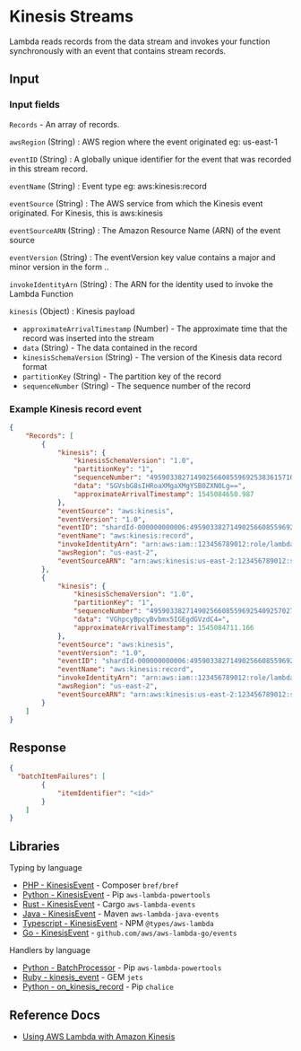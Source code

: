 # Kinesis Streams

Lambda reads records from the data stream and invokes your function synchronously with an event that contains stream records.

## Input

### Input fields

`Records` - An array of records.

`awsRegion` (String)
: AWS region where the event originated eg: us-east-1

`eventID` (String)
: A globally unique identifier for the event that was recorded in this stream record.

`eventName` (String)
: Event type eg: aws:kinesis:record

`eventSource` (String)
: The AWS service from which the Kinesis event originated. For Kinesis, this is aws:kinesis

`eventSourceARN` (String)
: The Amazon Resource Name (ARN) of the event source

`eventVersion` (String)
: The eventVersion key value contains a major and minor version in the form <major>.<minor>.

`invokeIdentityArn` (String)
: The ARN for the identity used to invoke the Lambda Function

`kinesis` (Object)
: Kinesis payload

- `approximateArrivalTimestamp` (Number) - The approximate time that the record was inserted into the stream
- `data` (String) - The data contained in the record
- `kinesisSchemaVersion` (String) - The version of the Kinesis data record format
- `partitionKey` (String) - The partition key of the record
- `sequenceNumber` (String) - The sequence number of the record

### Example Kinesis record event

```json
{
    "Records": [
        {
            "kinesis": {
                "kinesisSchemaVersion": "1.0",
                "partitionKey": "1",
                "sequenceNumber": "49590338271490256608559692538361571095921575989136588898",
                "data": "SGVsbG8sIHRoaXMgaXMgYSB0ZXN0Lg==",
                "approximateArrivalTimestamp": 1545084650.987
            },
            "eventSource": "aws:kinesis",
            "eventVersion": "1.0",
            "eventID": "shardId-000000000006:49590338271490256608559692538361571095921575989136588898",
            "eventName": "aws:kinesis:record",
            "invokeIdentityArn": "arn:aws:iam::123456789012:role/lambda-role",
            "awsRegion": "us-east-2",
            "eventSourceARN": "arn:aws:kinesis:us-east-2:123456789012:stream/lambda-stream"
        },
        {
            "kinesis": {
                "kinesisSchemaVersion": "1.0",
                "partitionKey": "1",
                "sequenceNumber": "49590338271490256608559692540925702759324208523137515618",
                "data": "VGhpcyBpcyBvbmx5IGEgdGVzdC4=",
                "approximateArrivalTimestamp": 1545084711.166
            },
            "eventSource": "aws:kinesis",
            "eventVersion": "1.0",
            "eventID": "shardId-000000000006:49590338271490256608559692540925702759324208523137515618",
            "eventName": "aws:kinesis:record",
            "invokeIdentityArn": "arn:aws:iam::123456789012:role/lambda-role",
            "awsRegion": "us-east-2",
            "eventSourceARN": "arn:aws:kinesis:us-east-2:123456789012:stream/lambda-stream"
        }
    ]
}
```

## Response

```json title="Reporting batch item failures"
{ 
  "batchItemFailures": [ 
        {
            "itemIdentifier": "<id>"
        }
    ]
}
```

## Libraries

Typing by language

- [PHP - KinesisEvent](https://bref.sh/docs/function/handlers.html#kinesis-events) - Composer `bref/bref`
- [Python - KinesisEvent](https://awslabs.github.io/aws-lambda-powertools-python/latest/utilities/data_classes/#kinesis-streams) - Pip `aws-lambda-powertools`
- [Rust - KinesisEvent](https://github.com/LegNeato/aws-lambda-events/blob/master/aws_lambda_events/src/generated/kinesis.rs) - Cargo `aws-lambda-events`
- [Java - KinesisEvent](https://github.com/aws/aws-lambda-java-libs/blob/master/aws-lambda-java-events/src/main/java/com/amazonaws/services/lambda/runtime/events/KinesisEvent.java) - Maven `aws-lambda-java-events`
- [Typescript - KinesisEvent](https://github.com/DefinitelyTyped/DefinitelyTyped/blob/master/types/aws-lambda/trigger/kinesis-stream.d.ts) - NPM `@types/aws-lambda`
- [Go - KinesisEvent](https://github.com/aws/aws-lambda-go/blob/main/events/README_Kinesis.md) - `github.com/aws/aws-lambda-go/events`

Handlers by language

- [Python - BatchProcessor](https://awslabs.github.io/aws-lambda-powertools-python/latest/utilities/batch/#processing-messages-from-kinesis) - Pip `aws-lambda-powertools`
- [Ruby - kinesis_event](https://rubyonjets.com/docs/events/kinesis/) - GEM `jets`
- [Python - on_kinesis_record](https://aws.github.io/chalice/topics/events.html#kinesis-events) - Pip `chalice`

## Reference Docs

- [Using AWS Lambda with Amazon Kinesis](https://docs.aws.amazon.com/lambda/latest/dg/with-kinesis.html)

